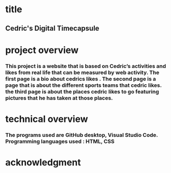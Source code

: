 # title

## Cedric's Digital Timecapsule 

# project overview

### This project is a website that is based on Cedric’s activities and likes from real life that can be measured by web activity. The first page is a bio about cedrics likes . The second page is a page that is about the different sports teams that cedric likes. the third page is about the places cedric likes to go featuring pictures that he has taken at those places.


# technical overview

### The programs used are GitHub desktop, Visual Studio Code. Programming languages used : HTML, CSS

# acknowledgment
